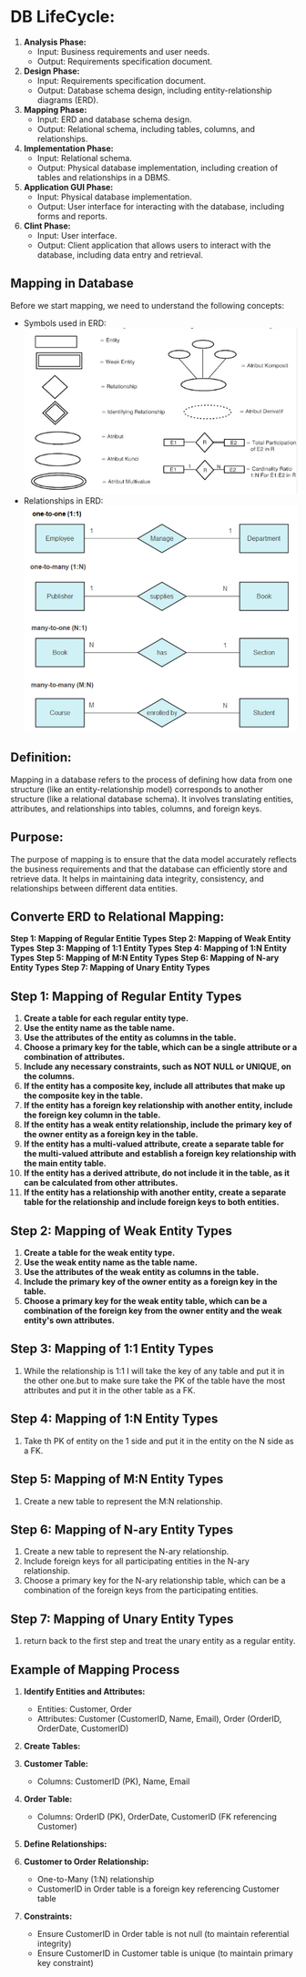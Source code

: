 
# DB LifeCycle:
1. **Analysis Phase:** 
   - Input: Business requirements and user needs.
   - Output: Requirements specification document.
2. **Design Phase:**
   - Input: Requirements specification document.
   - Output: Database schema design, including entity-relationship diagrams (ERD).
3. **Mapping Phase:**
   - Input: ERD and database schema design.
   - Output: Relational schema, including tables, columns, and relationships.
4. **Implementation Phase:**
   - Input: Relational schema.
   - Output: Physical database implementation, including creation of tables and relationships in a DBMS.
5. **Application GUI Phase:**
   - Input: Physical database implementation.
   - Output: User interface for interacting with the database, including forms and reports.
6. **Clint Phase:**
   - Input: User interface.
   - Output: Client application that allows users to interact with the database, including data entry and retrieval.



## Mapping in Database

Before we start mapping, we need to understand the following concepts:
- Symbols used in ERD:
![ERD Symbols](./images/ERDSymbol.png)
- Relationships in ERD:
![ERD Relationships](./images/ERDRelationships.png)

## Definition:
Mapping in a database refers to the process of defining how data from one structure (like an entity-relationship model) corresponds to another structure (like a relational database schema). It involves translating entities, attributes, and relationships into tables, columns, and foreign keys.

## Purpose:

The purpose of mapping is to ensure that the data model accurately reflects the business requirements and that the database can efficiently store and retrieve data. It helps in maintaining data integrity, consistency, and relationships between different data entities.

## Converte ERD to Relational Mapping:
**Step 1: Mapping of Regular Entitie Types**
**Step 2: Mapping of Weak Entity Types**
**Step 3: Mapping of 1:1 Entity Types**
**Step 4: Mapping of 1:N Entity Types**
**Step 5: Mapping of M:N Entity Types**
**Step 6: Mapping of N-ary Entity Types**
**Step 7: Mapping of Unary Entity Types**


## Step 1: Mapping of Regular Entity Types
1. **Create a table for each regular entity type.**
1. **Use the entity name as the table name.**
1. **Use the attributes of the entity as columns in the table.**
1. **Choose a primary key for the table, which can be a single attribute or a combination of attributes.**
1. **Include any necessary constraints, such as NOT NULL or UNIQUE, on the columns.**
1. **If the entity has a composite key, include all attributes that make up the composite key in the table.**
1. **If the entity has a foreign key relationship with another entity, include the foreign key column in the table.**
1. **If the entity has a weak entity relationship, include the primary key of the owner entity as a foreign key in the table.**
1. **If the entity has a multi-valued attribute, create a separate table for the multi-valued attribute and establish a foreign key relationship with the main entity table.**
1. **If the entity has a derived attribute, do not include it in the table, as it can be calculated from other attributes.**
1. **If the entity has a relationship with another entity, create a separate table for the relationship and include foreign keys to both entities.**


## Step 2: Mapping of Weak Entity Types
1. **Create a table for the weak entity type.**
1. **Use the weak entity name as the table name.**
1. **Use the attributes of the weak entity as columns in the table.**
1. **Include the primary key of the owner entity as a foreign key in the table.**
1. **Choose a primary key for the weak entity table, which can be a combination of the foreign key from the owner entity and the weak entity's own attributes.**


## Step 3: Mapping of 1:1 Entity Types
1. While the relationship is 1:1 I will take the key of any table and put it in the other
one.but to make sure take the PK of the table have the most attributes and put it in the other table as a FK.


## Step 4: Mapping of 1:N Entity Types

1. Take th PK of entity on the 1 side and put it in the entity on the N side as a FK.

## Step 5: Mapping of M:N Entity Types

1. Create a new table to represent the M:N relationship.

## Step 6: Mapping of N-ary Entity Types
1. Create a new table to represent the N-ary relationship.
1. Include foreign keys for all participating entities in the N-ary relationship.
1. Choose a primary key for the N-ary relationship table, which can be a combination of the foreign keys from the participating entities.


## Step 7: Mapping of Unary Entity Types
1. return back to the first step and treat the unary entity as a regular entity.

## Example of Mapping Process
1. **Identify Entities and Attributes:**
   - Entities: Customer, Order
   - Attributes: Customer (CustomerID, Name, Email), Order (OrderID, OrderDate, CustomerID)

2. **Create Tables:**
1. **Customer Table:**
   - Columns: CustomerID (PK), Name, Email
2. **Order Table:**
   - Columns: OrderID (PK), OrderDate, CustomerID (FK referencing Customer)

3. **Define Relationships:**
1. **Customer to Order Relationship:**
   - One-to-Many (1:N) relationship
   - CustomerID in Order table is a foreign key referencing Customer table
4. **Constraints:**
   - Ensure CustomerID in Order table is not null (to maintain referential integrity)
   - Ensure CustomerID in Customer table is unique (to maintain primary key constraint)


